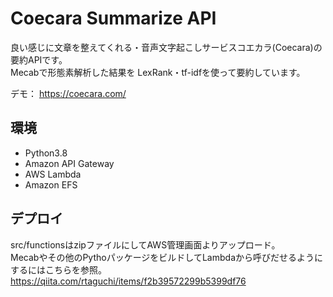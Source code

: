 # Coecara Summarize API

良い感じに文章を整えてくれる・音声文字起こしサービスコエカラ(Coecara)の要約APIです。  
Mecabで形態素解析した結果を LexRank・tf-idfを使って要約しています。  

デモ： https://coecara.com/


## 環境
- Python3.8
- Amazon API Gateway
- AWS Lambda
- Amazon EFS


## デプロイ
src/functionsはzipファイルにしてAWS管理画面よりアップロード。  
Mecabやその他のPythoパッケージをビルドしてLambdaから呼びだせるようにするにはこちらを参照。  
https://qiita.com/rtaguchi/items/f2b39572299b5399df76